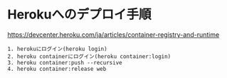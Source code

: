 # Herokuへのデプロイ手順
https://devcenter.heroku.com/ja/articles/container-registry-and-runtime
```
1. herokuにログイン(heroku login)
2. heroku containerにログイン(heroku container:login)
3. heroku container:push --recursive
4. heroku container:release web
```


